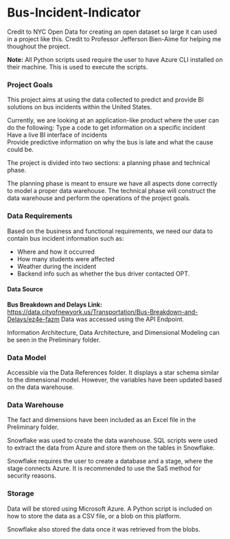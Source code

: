 # Bus-Incident-Indicator

Credit to NYC Open Data for creating an open dataset so large it can used in a project like this.
Credit to Professor Jefferson Bien-Aime for helping me thoughout the project.

**Note:** All Python scripts used require the user to have Azure CLI installed on their machine. This is used to execute the scripts.

### Project Goals
This project aims at using the data collected to predict and provide BI solutions on bus incidents within the United States.

Currently, we are looking at an application-like product where the user can do the following:
  Type a code to get information on a specific incident<br>
  Have a live BI interface of incidents<br>
  Provide predictive information on why the bus is late and what the cause could be.<br>

The project is divided into two sections: a planning phase and technical phase.

The planning phase is meant to ensure we have all aspects done correctly to model a proper data warehouse.
The technical phase will construct the data warehouse and perform the operations of the project goals.

### Data Requirements

Based on the business and functional requirements, we need our data to contain bus incident information such as: 
  * Where and how it occurred
  * How many students were affected
  * Weather during the incident
  * Backend info such as whether the bus driver contacted OPT.

#### Data Source
**Bus Breakdown and Delays Link:** https://data.cityofnewyork.us/Transportation/Bus-Breakdown-and-Delays/ez4e-fazm
Data was accessed using the API Endpoint.

Information Architecture, Data Architecture, and Dimensional Modeling can be seen in the Preliminary folder.

### Data Model

Accessible via the Data References folder. It displays a star schema similar to the dimensional model. However, the variables have been updated based on the data warehouse.

### Data Warehouse

The fact and dimensions have been included as an Excel file in the Preliminary folder.

Snowflake was used to create the data warehouse. SQL scripts were used to extract the data from Azure and store them on the tables in Snowflake. 

Snowflake requires the user to create a database and a stage, where the stage connects Azure. It is recommended to use the SaS method for security reasons.

### Storage

Data will be stored using Microsoft Azure. A Python script is included on how to store the data as a CSV file, or a blob on this platform.

Snowflake also stored the data once it was retrieved from the blobs.